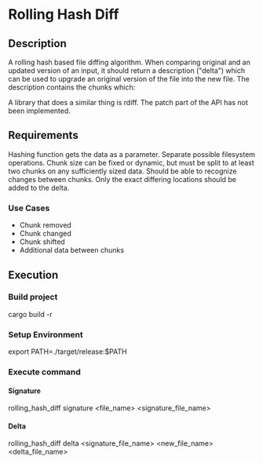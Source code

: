 # Rolling Hash Diff

## Description
A rolling hash based file diffing algorithm. When comparing original and an updated version of an input, it should return a description ("delta") which can be used to upgrade an original version of the file into the new file. The description contains the chunks which:

A library that does a similar thing is rdiff. The patch part of the API has not been implemented.

## Requirements
Hashing function gets the data as a parameter. Separate possible filesystem operations.
Chunk size can be fixed or dynamic, but must be split to at least two chunks on any sufficiently sized data.
Should be able to recognize changes between chunks. Only the exact differing locations should be added to the delta.

### Use Cases
* Chunk removed
* Chunk changed
* Chunk shifted
* Additional data between chunks

## Execution
### Build project
cargo build -r 
### Setup Environment
export PATH=./target/release:$PATH
### Execute command
#### Signature
rolling_hash_diff signature <file_name> <signature_file_name>

#### Delta
rolling_hash_diff delta <signature_file_name> <new_file_name> <delta_file_name> 
